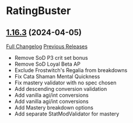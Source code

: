 # RatingBuster

## [1.16.3](https://github.com/raethkcj/RatingBuster/tree/1.16.3) (2024-04-05)
[Full Changelog](https://github.com/raethkcj/RatingBuster/compare/1.16.2...1.16.3) [Previous Releases](https://github.com/raethkcj/RatingBuster/releases)

- Remove SoD P3 crit set bonus  
- Remove SoD Loyal Beta AP  
- Exclude Frostwitch's Regalia from breakdowns  
- Fix Cata Shaman Mental Quickness  
- Fix mastery validator with no spec chosen  
- Add descending conversion validation  
- Add vanilla agi/int conversions  
- Add vanilla agi/int conversions  
- Add Mastery breakdown options  
- Add separate StatModValidator for mastery  
